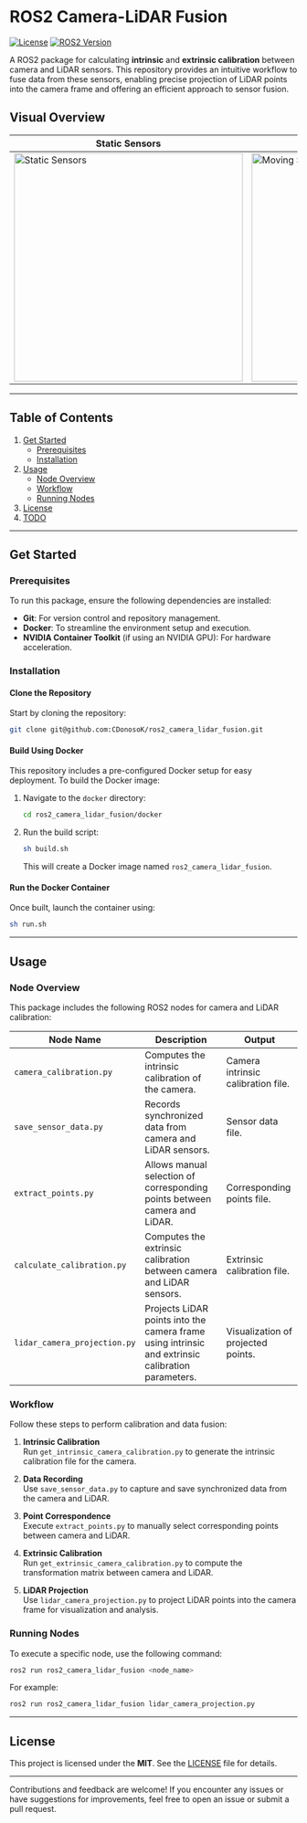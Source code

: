 # ROS2 Camera-LiDAR Fusion

[![License](https://img.shields.io/badge/License-MIT--Clause-blue.svg)](https://opensource.org/licenses/MIT)
[![ROS2 Version](https://img.shields.io/badge/ROS-Humble-green)](https://docs.ros.org/en/humble/index.html)

A ROS2 package for calculating **intrinsic** and **extrinsic calibration** between camera and LiDAR sensors. This repository provides an intuitive workflow to fuse data from these sensors, enabling precise projection of LiDAR points into the camera frame and offering an efficient approach to sensor fusion.

## Visual Overview
| **Static Sensors** | **Moving Sensors** |
|---------------------|--------------------|
| <img src="https://github.com/CDonosoK/ros2_camera_lidar_fusion/blob/main/assets/static_sensors.gif" alt="Static Sensors" width="400"> | <img src="https://github.com/CDonosoK/ros2_camera_lidar_fusion/blob/dev/assets/moving_sensors.gif" alt="Moving Sensors" width="400"> |

---

## Table of Contents
1. [Get Started](#get-started)
   - [Prerequisites](#prerequisites)
   - [Installation](#installation)
2. [Usage](#usage)
   - [Node Overview](#node-overview)
   - [Workflow](#workflow)
   - [Running Nodes](#running-nodes)
3. [License](#license)
4. [TODO](#todo)

---

## Get Started

### Prerequisites

To run this package, ensure the following dependencies are installed:
- **Git**: For version control and repository management.
- **Docker**: To streamline the environment setup and execution.
- **NVIDIA Container Toolkit** (if using an NVIDIA GPU): For hardware acceleration.

### Installation

#### Clone the Repository
Start by cloning the repository:
```bash
git clone git@github.com:CDonosoK/ros2_camera_lidar_fusion.git
```

#### Build Using Docker
This repository includes a pre-configured Docker setup for easy deployment. To build the Docker image:
1. Navigate to the `docker` directory:
   ```bash
   cd ros2_camera_lidar_fusion/docker
   ```
2. Run the build script:
   ```bash
   sh build.sh
   ```
   This will create a Docker image named `ros2_camera_lidar_fusion`.

#### Run the Docker Container
Once built, launch the container using:
```bash
sh run.sh
```

---

## Usage

### Node Overview
This package includes the following ROS2 nodes for camera and LiDAR calibration:

| **Node Name**           | **Description**                                                                                       | **Output**                                     |
|--------------------------|-------------------------------------------------------------------------------------------------------|-----------------------------------------------|
| `camera_calibration.py`  | Computes the intrinsic calibration of the camera.                                                    | Camera intrinsic calibration file.            |
| `save_sensor_data.py`    | Records synchronized data from camera and LiDAR sensors.                                             | Sensor data file.                             |
| `extract_points.py`      | Allows manual selection of corresponding points between camera and LiDAR.                            | Corresponding points file.                    |
| `calculate_calibration.py` | Computes the extrinsic calibration between camera and LiDAR sensors.                                | Extrinsic calibration file.                   |
| `lidar_camera_projection.py` | Projects LiDAR points into the camera frame using intrinsic and extrinsic calibration parameters. | Visualization of projected points.            |

### Workflow
Follow these steps to perform calibration and data fusion:

1. **Intrinsic Calibration**  
   Run `get_intrinsic_camera_calibration.py` to generate the intrinsic calibration file for the camera.

2. **Data Recording**  
   Use `save_sensor_data.py` to capture and save synchronized data from the camera and LiDAR.

3. **Point Correspondence**  
   Execute `extract_points.py` to manually select corresponding points between camera and LiDAR.

4. **Extrinsic Calibration**  
   Run `get_extrinsic_camera_calibration.py` to compute the transformation matrix between camera and LiDAR.

5. **LiDAR Projection**  
   Use `lidar_camera_projection.py` to project LiDAR points into the camera frame for visualization and analysis.

### Running Nodes
To execute a specific node, use the following command:
```bash
ros2 run ros2_camera_lidar_fusion <node_name>
```
For example:
```bash
ros2 run ros2_camera_lidar_fusion lidar_camera_projection.py
```

---

## License
This project is licensed under the **MIT**. See the [LICENSE](LICENSE) file for details.

---

Contributions and feedback are welcome! If you encounter any issues or have suggestions for improvements, feel free to open an issue or submit a pull request.

